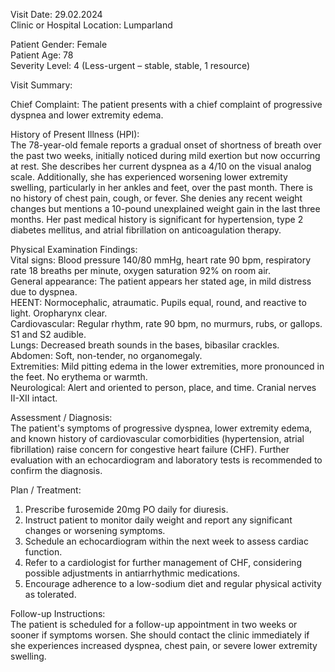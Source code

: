 Visit Date: 29.02.2024  
Clinic or Hospital Location: Lumparland  

Patient Gender: Female  
Patient Age: 78  
Severity Level: 4 (Less-urgent – stable, stable, 1 resource)

Visit Summary:

Chief Complaint: The patient presents with a chief complaint of progressive dyspnea and lower extremity edema.

History of Present Illness (HPI):  
The 78-year-old female reports a gradual onset of shortness of breath over the past two weeks, initially noticed during mild exertion but now occurring at rest. She describes her current dyspnea as a 4/10 on the visual analog scale. Additionally, she has experienced worsening lower extremity swelling, particularly in her ankles and feet, over the past month. There is no history of chest pain, cough, or fever. She denies any recent weight changes but mentions a 10-pound unexplained weight gain in the last three months. Her past medical history is significant for hypertension, type 2 diabetes mellitus, and atrial fibrillation on anticoagulation therapy.

Physical Examination Findings:  
Vital signs: Blood pressure 140/80 mmHg, heart rate 90 bpm, respiratory rate 18 breaths per minute, oxygen saturation 92% on room air.  
General appearance: The patient appears her stated age, in mild distress due to dyspnea.  
HEENT: Normocephalic, atraumatic. Pupils equal, round, and reactive to light. Oropharynx clear.  
Cardiovascular: Regular rhythm, rate 90 bpm, no murmurs, rubs, or gallops. S1 and S2 audible.  
Lungs: Decreased breath sounds in the bases, bibasilar crackles.  
Abdomen: Soft, non-tender, no organomegaly.  
Extremities: Mild pitting edema in the lower extremities, more pronounced in the feet. No erythema or warmth.  
Neurological: Alert and oriented to person, place, and time. Cranial nerves II-XII intact.

Assessment / Diagnosis:  
The patient's symptoms of progressive dyspnea, lower extremity edema, and known history of cardiovascular comorbidities (hypertension, atrial fibrillation) raise concern for congestive heart failure (CHF). Further evaluation with an echocardiogram and laboratory tests is recommended to confirm the diagnosis.

Plan / Treatment:  
1. Prescribe furosemide 20mg PO daily for diuresis.
2. Instruct patient to monitor daily weight and report any significant changes or worsening symptoms.
3. Schedule an echocardiogram within the next week to assess cardiac function.
4. Refer to a cardiologist for further management of CHF, considering possible adjustments in antiarrhythmic medications.
5. Encourage adherence to a low-sodium diet and regular physical activity as tolerated.

Follow-up Instructions:  
The patient is scheduled for a follow-up appointment in two weeks or sooner if symptoms worsen. She should contact the clinic immediately if she experiences increased dyspnea, chest pain, or severe lower extremity swelling.
